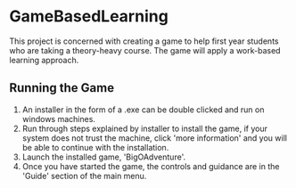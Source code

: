 # GameBasedLearning
This project is concerned with creating a game to help first year students who are taking a theory-heavy course. The game will apply a work-based learning approach.


## Running the Game
1. An installer in the form of a .exe can be double clicked and run on windows machines.
2. Run through steps explained by installer to install the game, if your system does not trust the machine, click 'more information' and you will be able to continue with the installation.
3. Launch the installed game, 'BigOAdventure'.
4. Once you have started the game, the controls and guidance are in the 'Guide' section of the main menu.

